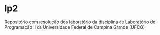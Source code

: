 # lp2
Repositório com resolução dos laboratório da disciplina de Laboratório de Programação II da Universidade Federal de Campina Grande (UFCG)
